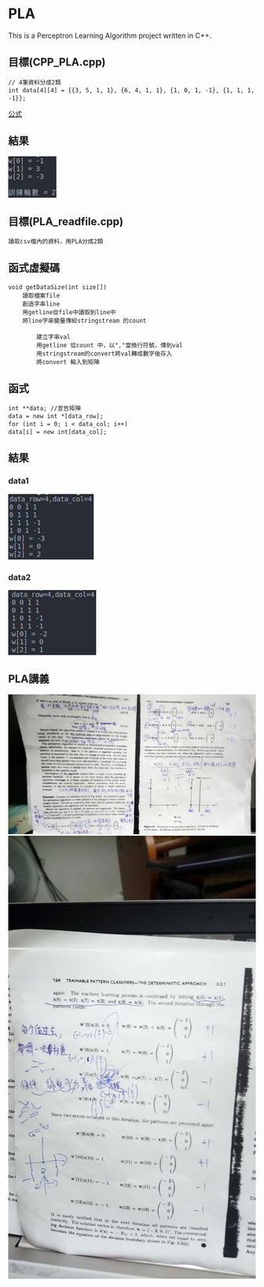 # PLA
This is a Perceptron Learning Algorithm project written in C++.
## 目標(CPP_PLA.cpp)
 	// 4筆資料分成2類
    int data[4][4] = {{3, 5, 1, 1}, {6, 4, 1, 1}, {1, 0, 1, -1}, {1, 1, 1, -1}};
[公式](https://github.com/leodflag/Python_PLA)
## 結果
![image](https://github.com/leodflag/CPP_PLA/blob/master/img/data_result.png)

## 目標(PLA_readfile.cpp)
    讀取csv檔內的資料，用PLA分成2類
## 函式虛擬碼
    void getDataSize(int size[])
        讀取檔案file
        創造字串line
        用getline從file中讀取到line中
        將line字串變量傳給stringstream 的count 

            建立字串val
            用getline 從count 中，以","當換行符號，傳到val
            用stringstream的convert將val轉成數字後存入
            將convert 輸入到矩陣
            
## 函式
	int **data; //宣告矩陣
	data = new int *[data_row];
	for (int i = 0; i < data_col; i++)
	data[i] = new int[data_col];
    
## 結果
### data1
![image](https://github.com/leodflag/CPP_PLA/blob/master/img/data1_result.png)
### data2
![image](https://github.com/leodflag/CPP_PLA/blob/master/img/data2_result.png)

## PLA講義
![image](https://github.com/leodflag/CPP_PLA/blob/master/img/PLA1.jpg)
![image](https://github.com/leodflag/CPP_PLA/blob/master/img/PLA2.jpg)
